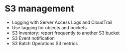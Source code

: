 # S3 management

- Logging with Server Access Logs and CloudTrail
- Use tagging for objects and buckets
- S3 Inventory: report frequently to another S3 bucket
- S3 Event notification
- S3 Batch Operations
  S3 metrics
